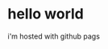 <idoctype html>
<html>
<body>
<h1>hello world</h1>
<p>i'm hosted with github pags</p> <body> <htm1>
